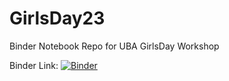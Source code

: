 # GirlsDay23
Binder Notebook Repo for UBA GirlsDay Workshop 


Binder Link: [![Binder](https://mybinder.org/badge_logo.svg)](https://mybinder.org/v2/gh/clwehner/GirlsDay23/50ab5937298e9aa940cfde364db17589e7d24a11?urlpath=lab%2Ftree%2FUBAGirlsDay23_dataLoad.ipynb)